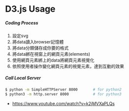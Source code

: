 # D3.js Usage

##### Coding Process
1. 設定svg
2. 將data讀入browser記憶體
3. 將data分類儲存成你要的格式
4. 將data綁在視窗上的網頁元素(elements)
5. 使用網頁元素綁上的data將網頁元素視覺化
6. 依照使用者操作變化網頁元素的視覺元素，達到互動的效果

##### Call Local Server
```sh
$ python -m SimpleHTTPServer 8000       # for python2
$ python3 -m http.server 8000           # for python3
```
* https://www.youtube.com/watch?v=k2jMVXaPLQs

